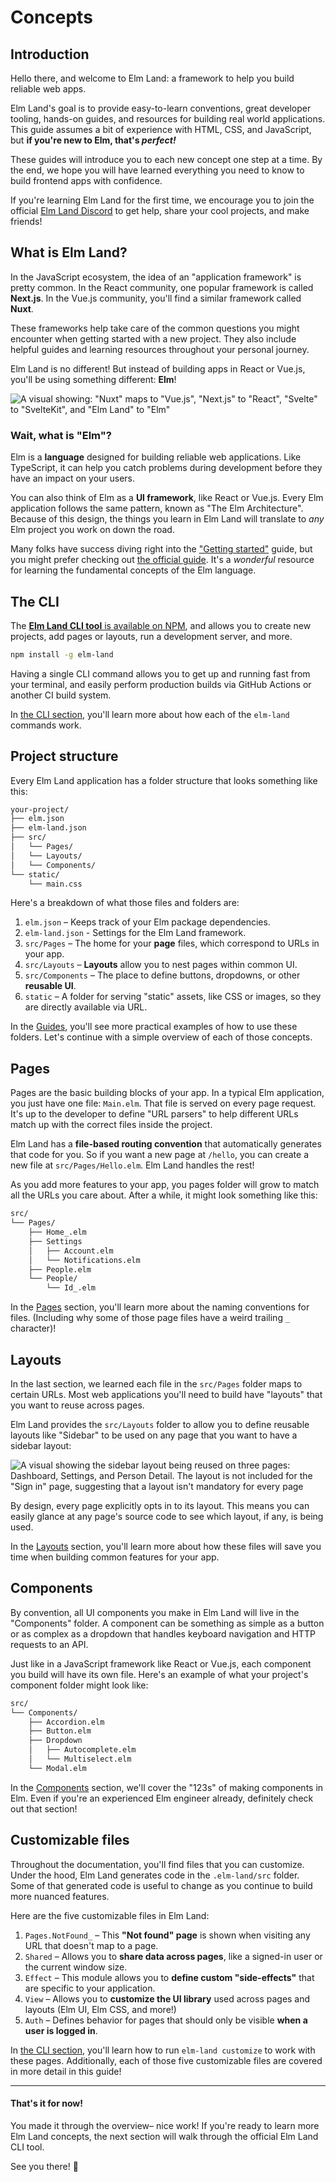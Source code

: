 # Concepts


## Introduction

Hello there, and welcome to Elm Land: a framework to help you build reliable web apps.

Elm Land's goal is to provide easy-to-learn conventions, great developer tooling, hands-on guides, and resources for building real world applications. This guide assumes a bit of experience with HTML, CSS, and JavaScript, but __if you're new to Elm, that's _perfect!___

These guides will introduce you to each new concept one step at a time. By the end, we hope you will have learned everything you need to know to build frontend apps with confidence.

If you're learning Elm Land for the first time, we encourage you to join the official [Elm Land Discord](https://join.elm.land) to get help, share your cool projects, and make friends!

## What is Elm Land?

In the JavaScript ecosystem, the idea of an "application framework" is pretty common. In the React community, one popular framework is called __Next.js__. In the Vue.js community, you'll find a similar framework called __Nuxt__.

These frameworks help take care of the common questions you might encounter when getting started with a new project. They also include helpful guides and learning resources throughout your personal journey.

Elm Land is no different! But instead of building apps in React or Vue.js, you'll be using something different: __Elm__!

![A visual showing: "Nuxt" maps to "Vue.js", "Next.js" to "React", "Svelte" to "SvelteKit", and "Elm Land" to "Elm"](./images/frameworks-to-frameworks.jpg)

### Wait, what is "Elm"?

Elm is a __language__ designed for building reliable web applications. Like TypeScript, it can help you catch problems during development before they have an impact on your users.

You can also think of Elm as a __UI framework__, like React or Vue.js. Every Elm application follows the same pattern, known as "The Elm Architecture". Because of this design, the things you learn in Elm Land will translate to _any_ Elm project you work on down the road.

Many folks have success diving right into the ["Getting started"](/guide/) guide, but you might prefer checking out [the official guide](https://guide.elm-lang.org). It's a _wonderful_ resource for learning the fundamental concepts of the Elm language.



## The CLI

The [__Elm Land CLI tool__ is available on NPM](https://www.npmjs.com/package/elm-land), and allows you to create new projects, add pages or layouts, run a development server, and more.

```sh
npm install -g elm-land
```

Having a single CLI command allows you to get up and running fast from your terminal, and easily perform production builds via GitHub Actions or another CI build system.


In [the CLI section](./cli), you'll learn more about how each of the `elm-land` commands work.

## Project structure

Every Elm Land application has a folder structure that looks something like this:

```txt
your-project/
├── elm.json
├── elm-land.json
├── src/
│   └── Pages/
│   └── Layouts/
│   └── Components/
└── static/
    └── main.css
```

Here's a breakdown of what those files and folders are:

1. `elm.json` – Keeps track of your Elm package dependencies.
1. `elm-land.json` - Settings for the Elm Land framework.
1. `src/Pages` – The home for your __page__ files, which correspond to URLs in your app.
1. `src/Layouts` – __Layouts__ allow you to nest pages within common UI.
1. `src/Components` – The place to define buttons, dropdowns, or other __reusable UI__.
1. `static` – A folder for serving "static" assets, like CSS or images, so they are directly available via URL.

In the [Guides](/guide/), you'll see more practical examples of how to use these folders. Let's continue with a simple overview of each of those concepts.

## Pages

Pages are the basic building blocks of your app. In a typical Elm application, you just have one file: `Main.elm`. That file is served on every page request. It's up to the developer to define "URL parsers" to help different URLs match up with the correct files inside the project.

Elm Land has a __file-based routing convention__ that automatically generates that code for you. So if you want a new page at `/hello`, you can create a new file at `src/Pages/Hello.elm`. Elm Land handles the rest!

As you add more features to your app, you pages folder will grow to match all the URLs you care about. After a while, it might look something like this:

```txt
src/
└── Pages/
    ├── Home_.elm
    ├── Settings
    │   ├── Account.elm
    │   └── Notifications.elm
    ├── People.elm
    └── People/
        └── Id_.elm
```

In the [Pages](./pages) section, you'll learn more about the naming conventions for files. (Including why some of those page files have a weird trailing `_` character)!

## Layouts

In the last section, we learned each file in the `src/Pages` folder maps to certain URLs. Most web applications you'll need to build have "layouts" that you want to reuse across pages. 

Elm Land provides the `src/Layouts` folder to allow you to define reusable layouts like "Sidebar" to be used on any page that you want to have a sidebar layout:

![A visual showing the sidebar layout being reused on three pages: Dashboard, Settings, and Person Detail. The layout is not included for the "Sign in" page, suggesting that a layout isn't mandatory for every page](./images/layout-visual.jpg)

By design, every page explicitly opts in to its layout. This means you can easily glance at any page's source code to see which layout, if any, is being used.

In the [Layouts](./layouts) section, you'll learn more about how these files will save you time when building common features for your app.

## Components

By convention, all UI components you make in Elm Land will live in the "Components" folder. A component can be something as simple as a button or as complex as a dropdown that handles keyboard navigation and HTTP requests to an API.

Just like in a JavaScript framework like React or Vue.js, each component you build will have its own file. Here's an example of what your project's component folder might look like:

```txt
src/
└── Components/
    ├── Accordion.elm
    ├── Button.elm
    ├── Dropdown
    │   ├── Autocomplete.elm
    │   └── Multiselect.elm
    └── Modal.elm
```

In the [Components](./components) section, we'll cover the "123s" of making components in Elm. Even if you're an experienced Elm engineer already, definitely check out that section!

## Customizable files

Throughout the documentation, you'll find files that you can customize. Under the hood, Elm Land generates code in the `.elm-land/src` folder. Some of that generated code is useful to change as you continue to build more nuanced features. 

Here are the five customizable files in Elm Land:

1. `Pages.NotFound_` – This __"Not found" page__ is shown when visiting any URL that doesn't map to a page.
1. `Shared` – Allows you to __share data across pages__, like a signed-in user or the current window size.
1. `Effect` – This module allows you to __define custom "side-effects"__ that are specific to your application.
1. `View` – Allows you to __customize the UI library__ used across pages and layouts (Elm UI, Elm CSS, and more!)
1. `Auth` – Defines behavior for pages that should only be visible __when a user is logged in__.

In [the CLI section](./cli), you'll learn how to run `elm-land customize` to work with these pages. Additionally, each of those five customizable files are covered in more detail in this guide!


---

#### __That's it for now!__

You made it through the overview– nice work! If you're ready to learn more Elm Land concepts, the next section will walk through the official Elm Land CLI tool. 

See you there! :wave:

